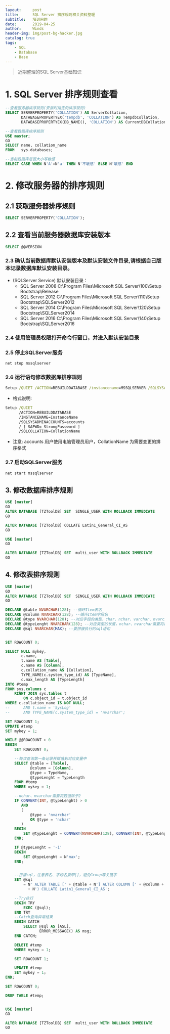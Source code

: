 ```yaml
---
layout:     post
title:      SQL Server 排序规则相关资料整理
subtitle:   培训用的
date:       2019-04-25
author:     Winds
header-img: img/post-bg-hacker.jpg
catalog: true
tags:
    - SQL
    - Database
    - Base
---
```


>近期整理的SQL Server基础知识

# 1. SQL Server 排序规则查看

```sql
--查看服务器排序规则(安装时指定的排序规则)
SELECT SERVERPROPERTY('COLLATION') AS ServerCollation,
       DATABASEPROPERTYEX('tempdb', 'COLLATION') AS TempdbCollation,
       DATABASEPROPERTYEX(DB_NAME(), 'COLLATION') AS CurrentDBCollation;

--查看数据库排序规则
USE master;
GO
SELECT name, collation_name
FROM   sys.databases;

--当前数据库是否大小写敏感
SELECT CASE WHEN N'A'=N'a' THEN N'不敏感' ELSE N'敏感' END
```

# 2. 修改服务器的排序规则

## 2.1 获取服务器排序规则

```sql
SELECT SERVERPROPERTY('COLLATION');
```

## 2.2 查看当前服务器数据库安装版本

```sql
SELECT @@VERSION
```

### 2.3 确认当前数据库默认安装版本及默认安装文件目录,请根据自己版本记录数据库默认安装目录。

- (SQLServer Service) 默认安装目录：
  - SQL Server 2008 C:\Program Files\Microsoft SQL Server\100\Setup Bootstrap\Release
  - SQL Server 2012 C:\Program Files\Microsoft SQL Server\110\Setup Bootstrap\SQLServer2012
  - SQL Server 2014 C:\Program Files\Microsoft SQL Server\120\Setup Bootstrap\SQLServer2014
  - SQL Server 2016 C:\Program Files\Microsoft SQL Server\140\Setup Bootstrap\SQLServer2016

### 2.4 使用管理员权限打开命令行窗口，并进入默认安装目录

### 2.5 停止SQLServer服务

```bat
net stop mssqlserver
```

### 2.6 运行语句修改数据库排序规则

```bat
Setup /QUIET /ACTION=REBUILDDATABASE /instancename=MSSQLSERVER /SQLSYSADMINACCOUNTS=操作系统管理员账号 /sapwd=密码 /sqlcollation=Latin1_General_CI_AS
```

- 格式说明:

```bat
Setup /QUIET
      /ACTION=REBUILDDATABASE
      /INSTANCENAME=InstanceName
      /SQLSYSADMINACCOUNTS=accounts
      / [ SAPWD= StrongPassword ]
      /SQLCOLLATION=CollationName
```

- 注意: accounts 用户使用电脑管理员用户，CollationName 为需要变更的排序格式

### 2.7 启动SQLServer服务

```bat
net start mssqlserver
```

## 3. 修改数据库排序规则

```sql
USE [master]
GO
ALTER DATABASE [TZToolDB] SET  SINGLE_USER WITH ROLLBACK IMMEDIATE
GO

ALTER DATABASE [TZToolDB] COLLATE Latin1_General_CI_AS
GO

USE [master]
GO

ALTER DATABASE [TZToolDB] SET  multi_user WITH ROLLBACK IMMEDIATE
GO
```

## 4. 修改表排序规则

```sql
USE [master]
GO
ALTER DATABASE [TZToolDB] SET  SINGLE_USER WITH ROLLBACK IMMEDIATE
GO

DECLARE @table NVARCHAR(128); --循环Item表名
DECLARE @column NVARCHAR(128); --循环Item字段名
DECLARE @type NVARCHAR(128); --对应字段的类型，char、nchar、varchar、nvarchar等
DECLARE @typeLenght NVARCHAR(128); --对应类型的长度，nchar、nvarchar需要将数值除于2
DECLARE @sql NVARCHAR(MAX); --要拼接执行的sql语句


SET ROWCOUNT 0;

SELECT NULL mykey,
       c.name,
       t.name AS [Table],
       c.name AS [Column],
       c.collation_name AS [Collation],
       TYPE_NAME(c.system_type_id) AS [TypeName],
       c.max_length AS [TypeLength]
INTO #temp
FROM sys.columns c
    RIGHT JOIN sys.tables t
        ON c.object_id = t.object_id
WHERE c.collation_name IS NOT NULL;
--      AND t.name = 'SysLog'
--      AND TYPE_NAME(c.system_type_id) = 'nvarchar';

SET ROWCOUNT 1;
UPDATE #temp
SET mykey = 1;

WHILE @@ROWCOUNT > 0
BEGIN
    SET ROWCOUNT 0;

    --每次查询第一条记录并赋值到对应变量中
    SELECT @table = [Table],
           @column = [Column],
           @type = TypeName,
           @typeLenght = TypeLength
    FROM #temp
    WHERE mykey = 1;

    --nchar、nvarchar需要将数值除于2
    IF CONVERT(INT, @typeLenght) > 0
       AND
       (
           @type = 'nvarchar'
           OR @type = 'nchar'
       )
    BEGIN
        SET @typeLenght = CONVERT(NVARCHAR(128), CONVERT(INT, @typeLenght) / 2);
    END;

    IF @typeLenght = '-1'
    BEGIN
        SET @typeLenght = N'max';
    END;


    --拼接sql，注意表名、字段名要带[]，避免Group等关键字
    SET @sql
        = N' ALTER TABLE [' + @table + N'] ALTER COLUMN [' + @column + N'] ' + @type + N'(' + @typeLenght
          + N') COLLATE Latin1_General_CI_AS';

    --Try执行
    BEGIN TRY
        EXEC (@sql);
    END TRY
    --Catch查询异常结果
    BEGIN CATCH
        SELECT @sql AS [ASL],
               ERROR_MESSAGE() AS msg;
    END CATCH;

    DELETE #temp
    WHERE mykey = 1;

    SET ROWCOUNT 1;

    UPDATE #temp
    SET mykey = 1;
END;

SET ROWCOUNT 0;

DROP TABLE #temp;


USE [master]
GO

ALTER DATABASE [TZToolDB] SET  multi_user WITH ROLLBACK IMMEDIATE
GO
```